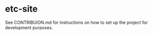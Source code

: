 etc-site
============

See CONTRIBUION.md for instructions on how to set up the project for development purposes.
